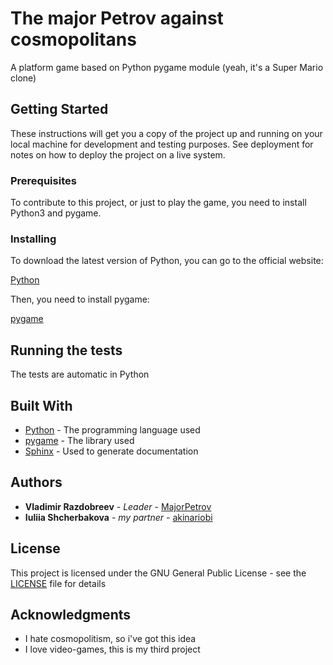 # The major Petrov against cosmopolitans

A platform game based on Python pygame module (yeah, it's a Super Mario clone)

## Getting Started

These instructions will get you a copy of the project up and running on your local machine for development and testing purposes. See deployment for notes on how to deploy the project on a live system.

### Prerequisites

To contribute to this project, or just to play the game, you need to install Python3 and pygame.

### Installing

To download the latest version of Python, you can go to the official website:

[Python](https://www.python.org/)

Then, you need to install pygame:

[pygame](https://www.pygame.org/wiki/GettingStarted)

## Running the tests

The tests are automatic in Python

## Built With

* [Python](https://www.python.org/) - The programming language used
* [pygame](https://www.pygame.org/news) - The library used
* [Sphinx](http://www.sphinx-doc.org/en/stable/index.html) - Used to generate documentation

## Authors

* **Vladimir Razdobreev** - *Leader* - [MajorPetrov](https://github.com/MajorPetrov)
* **Iuliia Shcherbakova** - *my partner* - [akinariobi](https://github.com/akinariobi)

## License

This project is licensed under the GNU General Public License - see the [LICENSE](LICENSE) file for details

## Acknowledgments

* I hate cosmopolitism, so i've got this idea
* I love video-games, this is my third project